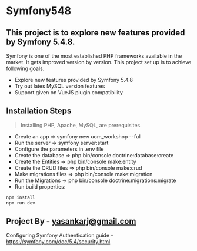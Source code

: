 # Symfony548
## This project is to explore new features provided by Symfony 5.4.8.

Symfony is one of the most established PHP frameworks available in the market. It gets improved version by version. This project set up is to achieve following goals.

- Explore new features provided by Symfony 5.4.8
- Try out lates MySQL version features
- Support given on VueJS plugin compatibility


## Installation Steps
> Installing PHP, Apache, MySQL, are prerequisites.

- Create an app => symfony new uom_workshop --full
- Run the server => symfony server:start
- Configure the parameters in .env file
- Create the database => php bin/console doctrine:database:create
- Create the Entities => php bin/console make:entity 
- Create the CRUD files => php bin/console make:crud
- Make migrations files => php bin/console make:migration
- Run the Migrations => php bin/console doctrine:migrations:migrate
- Run build properties:
```sh
npm install
npm run dev
```
## Project By - yasankarj@gmail.com

Configuring Symfony Authentication guide - https://symfony.com/doc/5.4/security.html

